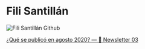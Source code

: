 # Fili Santillán

![Fili Santillán Github](https://github.com/FiliSantillan/FiliSantillan/blob/master/assets/cover-github.png)

[¿Qué se publicó en agosto 2020? — 💌 Newsletter 03](https://filisantillan.com/blog/newsletter-03/)
